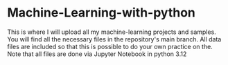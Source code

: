 # Machine-Learning-with-python
This is where I will upload all my machine-learning projects and samples.
You will find all the necessary files in the repository's main branch.
All data files are included so that this is possible to do your own practice on the.
Note that all files are done via Jupyter Notebook in python 3.12
